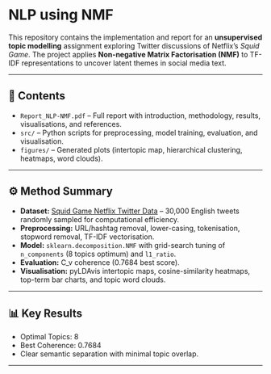 # NLP using NMF

This repository contains the implementation and report for an **unsupervised topic modelling** assignment exploring Twitter discussions of Netflix’s *Squid Game*.
The project applies **Non-negative Matrix Factorisation (NMF)** to TF-IDF representations to uncover latent themes in social media text.

---

## 📑 Contents
- `Report_NLP-NMF.pdf` – Full report with introduction, methodology, results, visualisations, and references.
- `src/` – Python scripts for preprocessing, model training, evaluation, and visualisation.
- `figures/` – Generated plots (intertopic map, hierarchical clustering, heatmaps, word clouds).

---

## ⚙️ Method Summary
- **Dataset:** [Squid Game Netflix Twitter Data](https://www.kaggle.com/datasets/deepcontractor/squid-game-netflix-twitter-data)
  – 30,000 English tweets randomly sampled for computational efficiency.
- **Preprocessing:** URL/hashtag removal, lower-casing, tokenisation, stopword removal, TF-IDF vectorisation.
- **Model:** `sklearn.decomposition.NMF` with grid-search tuning of
  `n_components` (8 topics optimum) and `l1_ratio`.
- **Evaluation:** C_v coherence (0.7684 best score).
- **Visualisation:** pyLDAvis intertopic maps, cosine-similarity heatmaps,
  top-term bar charts, and topic word clouds.

---

## 📊 Key Results
- Optimal Topics: 8
- Best Coherence: 0.7684
- Clear semantic separation with minimal topic overlap.

---


